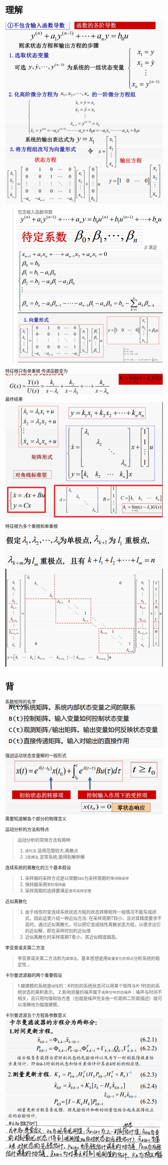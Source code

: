 # 理解
![](assets/2022-11-07-09-24-20.png)
![](assets/2022-11-07-09-24-49.png)

> 包含输入函数导数
![](assets/2022-11-07-09-37-58.png)
![](assets/2022-11-07-09-34-37.png)
$\beta$ 满足
![](assets/2022-11-07-09-35-17.png)
![](assets/2022-11-07-09-38-21.png)

特征根只有单重根
传递函数变为
![](assets/2022-11-07-09-42-52.png)
最终结果
![](assets/2022-11-07-09-46-04.png)

特征根为多个重根和单重根
![](assets/2022-11-07-10-26-37.png)
![](assets/2022-11-07-10-26-52.png)

# 背

系数矩阵的名字
![](assets/2022-11-07-09-12-56.png)

强迫运动状态变量解的一般形式
![](assets/2022-11-07-20-06-36.png)
需要知道解各个部分的物理含义

运动分析的方法和特点
> 运动分析的常用方法有两种: 
>1. `迭代法` 适用范围较大,离散点
>2. `Z变换法` 定常系统,能得到解析解

连续系统的离散化的三个基本假设
> 1. 采样器的采样方式是以常数tao为采样周期的`等间隔采样`
> 2. 保持器采用`零阶保持器`
> 3. 采样周期的选择要满足`香农采样定理`

近似离散化
> 1. 由于线性时变连续系统状态方程的状态转移矩阵一般情况不能写成闭式，因此这里介绍一种近似方法: 在采样周期T较小、且对其精度要求不高时，通过近似离散化，可以把它变成线性离散状态方程，以便求出它的近似解，即在采样时刻的近似值
> 2. 近似离散化时采样周期T愈小，其近似精度越高。

李亚普诺夫第二方法
> 李亚普诺夫第二方法称为`直接法`，基本思想是用`能量变化的观点`分析系统的稳定性 。


卡尔曼滤波器的两个重要假设
>1.被建模的系统是`线性`的：K时刻的系统状态可以用某个矩阵与K-1时刻的系统状态的乘积表示。
> 2.影响测量的噪声属于`高斯分布的白噪声`：噪声与时间不相关，且只用均值和协方差（也就是噪声完全由一阶距和二阶距描述）就可以准确地为幅值建模。

卡尔曼滤波五个方程各参数意义
![](assets/2022-11-08-02-14-52.png)
![](assets/2022-11-08-06-07-05.png)
